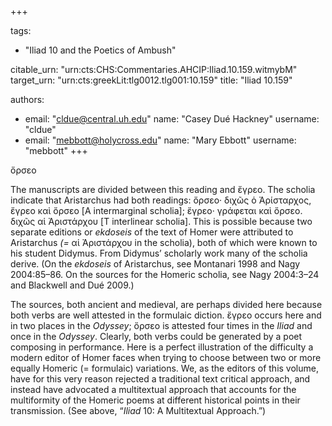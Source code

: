 +++

tags:
- "Iliad 10 and the Poetics of Ambush"

citable_urn: "urn:cts:CHS:Commentaries.AHCIP:Iliad.10.159.witmybM"
target_urn: "urn:cts:greekLit:tlg0012.tlg001:10.159"
title: "Iliad 10.159"

authors:
- email: "cldue@central.uh.edu"
  name: "Casey Dué Hackney"
  username: "cldue"
- email: "mebbott@holycross.edu"
  name: "Mary Ebbott"
  username: "mebbott"
+++

<p>ὄρσεο  </p><p>The manuscripts are divided between this reading and ἔγρεο. The scholia indicate that Aristarchus had both readings: ὄρσεο· διχῶς ὁ Ἀρίσταρχος, ἔγρεο καὶ ὄρσεο [A intermarginal scholia]; ἔγρεο· γράφεται καὶ ὄρσεο. διχῶς αἱ Ἀριστάρχου [T interlinear scholia]. This is possible because two separate editions or <em>ekdoseis</em> of the text of Homer were attributed to Aristarchus <em>(= </em>αἱ Ἀριστάρχου in the scholia), both of which were known to his student Didymus. From Didymus’ scholarly work many of the scholia derive. (On the <em>ekdoseis</em> of Aristarchus, see Montanari 1998 and Nagy 2004:85–86. On the sources for the Homeric scholia, see Nagy 2004:3–24 and Blackwell and Dué 2009.)</p><p>The sources, both ancient and medieval, are perhaps divided here because both verbs are well attested in the formulaic diction. ἔγρεο occurs here and in two places in the <em>Odyssey</em>; ὄρσεο is attested four times in the <em>Iliad</em> and once in the <em>Odyssey</em>. Clearly, both verbs could be generated by a poet composing in performance. Here is a perfect illustration of the difficulty a modern editor of Homer faces when trying to choose between two or more equally Homeric (= formulaic) variations. We, as the editors of this volume, have for this very reason rejected a traditional text critical approach, and instead have advocated a multitextual approach that accounts for the multiformity of the Homeric poems at different historical points in their transmission. (See above, “<em>Iliad</em> 10: A Multitextual Approach.”)</p>